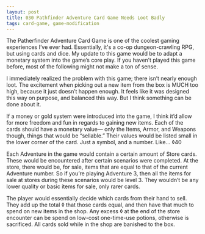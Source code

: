```yaml
---
layout: post
title: 030 Pathfinder Adventure Card Game Needs Loot Badly
tags: card-game, game-modification
---
```

The Patherfinder Adventure Card Game is one of the coolest gaming experiences I’ve ever had.  Essentially, it's a co-op dungeon-crawling RPG, but using cards and dice.  My update to this game would be to adapt a monetary system into the game’s core play.  If you haven’t played this game before, most of the following might not make a ton of sense.

I immediately realized the problem with this game; there isn’t nearly enough loot.  The excitement when picking out a new item from the box is MUCH too high, because it just doesn’t happen enough.  It feels like it was designed this way on purpose, and balanced this way.  But I think something can be done about it.

If a money or gold system were introduced into the game, I think it’d allow for more freedom and fun in regards to gaining new items.  Each of the cards should have a monetary value— only the Items, Armor, and Weapons though, things that would be “sellable.” Their values would be listed small in the lower corner of the card.  Just a symbol, and a number. Like… ◊40

Each Adventure in the game would contain a certain amount of Store cards.  These would be encountered after certain scenarios were completed. At the store, there would be, for sale, items that are equal to that of the current Adventure number.  So if you’re playing Adventure 3, then all the items for sale at stores during these scenarios would be level 3.  They wouldn’t be any lower quality or basic items for sale, only rarer cards.  

The player would essentially decide which cards from their hand to sell.  They add up the total ◊ that those cards equal, and then have that much to spend on new items in the shop.  Any excess ◊ at the end of the store encounter can be spend on low-cost one-time-use potions, otherwise is sacrificed.  All cards sold while in the shop are banished to the box.